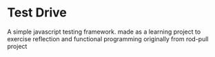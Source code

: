 # Test Drive

A simple javascript testing framework.
made as a learning project to exercise reflection
and functional programming
originally from rod-pull project

